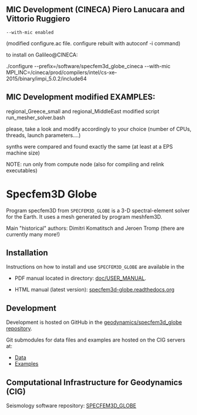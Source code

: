 ## MIC Development (CINECA) Piero Lanucara and Vittorio Ruggiero
	
	--with-mic enabled

(modified configure.ac file. configure rebuilt with autoconf -i command)

to install on Galileo@CINECA:

./configure --prefix=/software/specfem3d_globe_cineca --with-mic MPI_INC=/cineca/prod/compilers/intel/cs-xe-2015/binary/impi_5.0.2/include64

## MIC Development modified EXAMPLES: 

regional_Greece_small and regional_MiddleEast modified script run_mesher_solver.bash

please, take a look and modify accordingly to your choice (number of CPUs, threads, launch parameters....)

synths were compared and found exactly the same (at least at a EPS machine size)

NOTE: run only from compute node (also for compiling and relink executables)
 
# Specfem3D Globe

Program specfem3D from `SPECFEM3D_GLOBE` is a 3-D spectral-element solver for the Earth.
It uses a mesh generated by program meshfem3D.

Main "historical" authors: Dimitri Komatitsch and Jeroen Tromp
  (there are currently many more!)

## Installation

Instructions on how to install and use `SPECFEM3D_GLOBE` are available
in the 

- PDF manual located in directory: [doc/USER_MANUAL](doc/USER_MANUAL).

- HTML manual (latest version): [specfem3d-globe.readthedocs.org](http://specfem3d-globe.readthedocs.org/)


## Development

Development is hosted on GitHub in the
[geodynamics/specfem3d_globe repository](https://github.com/geodynamics/specfem3d_globe).

Git submodules for data files and examples are hosted on the CIG servers
at:

  * [Data](http://vcs.geodynamics.org/gitweb/?p=specfem3d_globe_data.git)
  * [Examples](http://vcs.geodynamics.org/gitweb/?p=specfem3d_globe_examples.git)


## Computational Infrastructure for Geodynamics (CIG)

Seismology software repository: [SPECFEM3D_GLOBE](https://geodynamics.org/cig/software/specfem3d_globe/)


